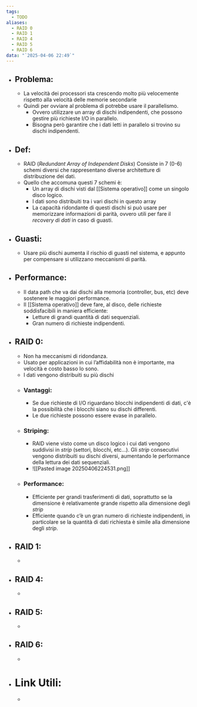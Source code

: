 ```yaml
---
tags:
  - TODO
aliases:
  - RAID 0
  - RAID 1
  - RAID 4
  - RAID 5
  - RAID 6
data: "`2025-04-06 22:49`"
---
```

- ## Problema:
	- La velocità dei processori sta crescendo molto più velocemente rispetto alla velocità delle memorie secondarie
	- Quindi per ovviare al problema di potrebbe usare il parallelismo.
		- Ovvero utilizzare un array di dischi indipendenti, che possono gestire più richieste I/O in parallelo.
		- Bisogna però garantire che i dati letti in parallelo si trovino su dischi indipendenti.
- ## Def:
	- RAID (_Redundant Array of Independent Disks_) Consiste in 7 (0-6) schemi diversi che rappresentano diverse architetture di distribuzione dei dati.
	- Quello che accomuna questi 7 schemi è:
		- Un array di dischi visti dal [[Sistema operativo]] come un singolo disco logico.
		- I dati sono distribuiti tra i vari dischi in questo array
		- La capacità ridondante di questi dischi si può usare per memorizzare informazioni di parità, ovvero utili per fare il _recovery di dati_ in caso di guasti. 
- ## Guasti:
	- Usare più dischi aumenta il rischio di guasti nel sistema, e appunto per compensare si utilizzano meccanismi di parità.
- ## Performance:
	- Il data path che va dai dischi alla memoria (controller, bus, etc) deve sostenere le maggiori performance.
	- Il [[Sistema operativo]] deve fare, al disco, delle richieste soddisfacibili in maniera efficiente:
		- Letture di grandi quantità di dati sequenziali.
		- Gran numero di richieste indipendenti.
- ## RAID 0:
	- Non ha meccanismi di ridondanza.
	- Usato per applicazioni in cui l’affidabilità non è importante, ma velocità e costo basso lo sono.
	- I dati vengono distribuiti su più dischi
	- ### Vantaggi:
		- Se due richieste di I/O riguardano blocchi indipendenti di dati, c'è la possibilità che i blocchi siano su dischi differenti.
		- Le due richieste possono essere evase in parallelo.
	- ### Striping:
		- RAID viene visto come un disco logico i cui dati vengono suddivisi in _strip_ (settori, blocchi, etc…). Gli _strip_ consecutivi vengono distribuiti su dischi diversi, aumentando le performance della lettura dei dati sequenziali.
		- ![[Pasted image 20250406224531.png]]
	- ### Performance:
		- Efficiente per grandi trasferimenti di dati, soprattutto se la dimensione è relativamente grande rispetto alla dimensione degli _strip_
		- Efficiente quando c’è un gran numero di richieste indipendenti, in particolare se la quantità di dati richiesta è simile alla dimensione degli _strip_.
- ## RAID 1:
	- 
- ## RAID 4:
	- 
- ## RAID 5:
	- 
- ## RAID 6:
	- 
- # Link Utili:
	- 